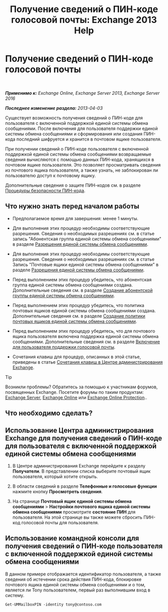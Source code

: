 ﻿---
title: 'Получение сведений о ПИН-коде голосовой почты: Exchange 2013 Help'
TOCTitle: Получение сведений о ПИН-коде голосовой почты
ms:assetid: 01517cca-99fe-46b2-b586-19e8d2707728
ms:mtpsurl: https://technet.microsoft.com/ru-ru/library/Aa995900(v=EXCHG.150)
ms:contentKeyID: 54652074
ms.date: 05/22/2018
mtps_version: v=EXCHG.150
ms.translationtype: MT
---

# Получение сведений о ПИН-коде голосовой почты

 

_**Применимо к:** Exchange Online, Exchange Server 2013, Exchange Server 2016_

_**Последнее изменение раздела:** 2013-04-03_

Существует возможность получения сведений о ПИН-коде для пользователя с включенной поддержкой единой системы обмена сообщениями. После включения для пользователя поддержки единой системы обмена сообщениями и сформирования или создания ПИН-кода последний шифруется и хранится в почтовом ящике пользователя.

При получении сведений о ПИН-коде пользователя с включенной поддержкой единой системы обмена сообщениями возвращаемые сведения вычисляются с помощью данных ПИН-кода, хранящихся в почтовом ящике пользователя. Это позволяет просматривать сведения из почтового ящика пользователя, а также узнать, не заблокирован ли пользователю доступ к почтовому ящику.

Дополнительные сведения о защите ПИН-кодов см. в разделе [Процедуры безопасности ПИН-кода](pin-security-procedures-exchange-2013-help.md).

## Что нужно знать перед началом работы

  - Предполагаемое время для завершения: менее 1 минуты.

  - Для выполнения этих процедур необходимы соответствующие разрешения. Сведения о необходимых разрешениях см. в статье запись "Абонентская группа единой системы обмена сообщениями" в разделе [Разрешения единой системы обмена сообщениями](unified-messaging-permissions-exchange-2013-help.md).

  - Для выполнения этих процедур необходимы соответствующие разрешения. Сведения о необходимых разрешениях см. в статье Запись "Почтовые ящики единой системы обмена сообщениями" в разделе [Разрешения единой системы обмена сообщениями](unified-messaging-permissions-exchange-2013-help.md).

  - Перед выполнением этих процедур убедитесь, что абонентская группа единой системы обмена сообщениями создана. Дополнительные сведения см. в разделе [Создание абонентской группы единой системы обмена сообщениями](create-a-um-dial-plan-exchange-2013-help.md).

  - Перед выполнением этих процедур убедитесь, что политика почтовых ящиков единой системы обмена сообщениями создана. Дополнительные сведения см. в разделе [Создание политики почтовых ящиков единой системы обмена сообщениями](create-a-um-mailbox-policy-exchange-2013-help.md).

  - Перед выполнением этих процедур убедитесь, что для почтового ящика пользователя включена поддержка единой системы обмена сообщениями. Дополнительные сведения см. в разделе [Включение для пользователя поддержки голосовой почты](enable-a-user-for-voice-mail-exchange-2013-help.md).

  - Сочетания клавиш для процедур, описанных в этой статье, приведены в статье [Сочетания клавиш в Центре администрирования Exchange](keyboard-shortcuts-in-the-exchange-admin-center-exchange-online-protection-help.md).

> [!TIP]  
> Возникли проблемы? Обратитесь за помощью к участникам форумов, посвященных Exchange. Посетите форумы по таким продуктам: <a href="https://go.microsoft.com/fwlink/p/?linkid=60612">Exchange Server</a>, <a href="https://go.microsoft.com/fwlink/p/?linkid=267542">Exchange Online</a> или <a href="https://go.microsoft.com/fwlink/p/?linkid=285351">Exchange Online Protection</a>..


## Что необходимо сделать?

## Использование Центра администрирования Exchange для получения сведений о ПИН-коде для пользователя с включенной поддержкой единой системы обмена сообщениями

1.  В Центре администрирования Exchange перейдите к разделу **Получатели**. В представлении списка выберите почтовый ящик пользователя, который хотите открыть.

2.  В области сведений в разделе **Телефонные и голосовые функции** нажмите кнопку **Просмотреть сведения**.

3.  На странице **Почтовый ящик единой системы обмена сообщениями** \> **Настройки почтового ящика единой системы обмена сообщениями** просмотрите **состояние ПИН** для пользователя. На этой странице вы также можете сбросить ПИН-код голосовой почты для пользователя.

## Использование командной консоли для получения сведений о ПИН-коде пользователя с включенной поддержкой единой системы обмена сообщениями

В данном примере отображается идентификатор пользователя, а также сведения об истечении срока действия ПИН-кода, блокировке почтового ящика единой системы обмена сообщениями и о том, является ли Tony пользователем, первый раз выполнившим вход в систему.

    Get-UMMailboxPIN -identity tony@contoso.com

